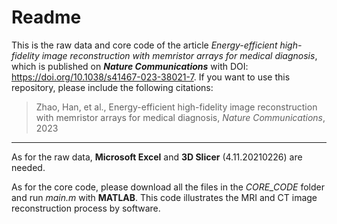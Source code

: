 # Readme

This is the raw data and core code of the article *Energy-efficient high-fidelity image reconstruction with memristor arrays for medical diagnosis*, which is published on ***Nature Communications*** with DOI: https://doi.org/10.1038/s41467-023-38021-7. If you want to use this repository, please include the following citations:

> Zhao, Han, et al., Energy-efficient high-fidelity image reconstruction with memristor arrays for medical diagnosis, *Nature Communications*, 2023

---

As for the raw data, **Microsoft Excel** and **3D Slicer** (4.11.20210226) are needed.  

As for the core code, please download all the files in the *CORE_CODE* folder and run *main.m* with **MATLAB**. This code illustrates the  MRI and CT image reconstruction process by software.

